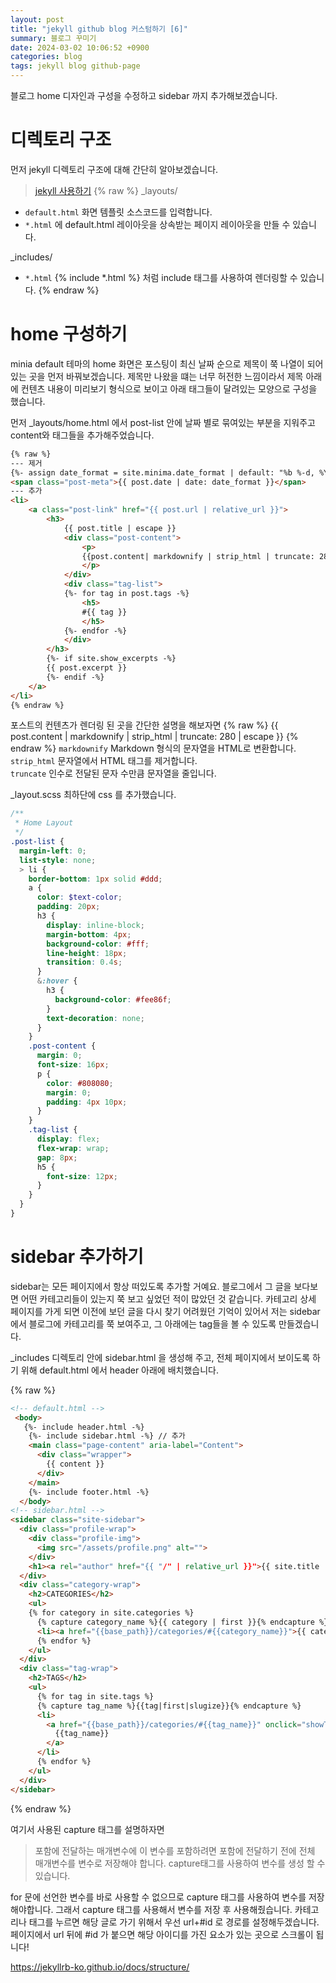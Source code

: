 ```yaml
---
layout: post
title: "jekyll github blog 커스텀하기 [6]"
summary: 블로그 꾸미기
date: 2024-03-02 10:06:52 +0900
categories: blog
tags: jekyll blog github-page
---
```


블로그 home 디자인과 구성을 수정하고 sidebar 까지 추가해보겠습니다.

# 디렉토리 구조

먼저 jekyll 디렉토리 구조에 대해 간단히 알아보겠습니다.
> <a href="{{base_path}}/jekyll/jekyll-use/">jekyll 사용하기</a>
{% raw %}
_layouts/

- <code>default.html</code> 화면 템플릿 소스코드를 입력합니다. 
- <code>*.html</code> 에 default.html 레이아웃을 상속받는 페이지 레이아웃을 만들 수 있습니다.

_includes/
- <code>*.html</code> {% include *.html %} 처럼 include 태그를 사용하여 렌더링할 수 있습니다.
{% endraw %}


# home 구성하기

minia default 테마의 home 화면은 포스팅이 최신 날짜 순으로 제목이 쭉 나열이 되어있는 곳을 먼저 바꿔보겠습니다.
제목만 나왔을 떄는 너무 허전한 느낌이라서 제목 아래에 컨텐츠 내용이 미리보기 형식으로 보이고 아래 태그들이 달려있는 모양으로 구성을 했습니다.

먼저 _layouts/home.html 에서 post-list 안에 날짜 별로 묶여있는 부분을 지워주고 content와 태그들을 추가해주었습니다.
```html
{% raw %}
--- 제거
{%- assign date_format = site.minima.date_format | default: "%b %-d, %Y" -%}
<span class="post-meta">{{ post.date | date: date_format }}</span>
--- 추가
<li>
    <a class="post-link" href="{{ post.url | relative_url }}">
        <h3>
            {{ post.title | escape }}
            <div class="post-content">
                <p>
                {{post.content| markdownify | strip_html | truncate: 280 | escape }}
                </p>
            </div>
            <div class="tag-list">
            {%- for tag in post.tags -%}
                <h5>
                #{{ tag }}
                </h5>
            {%- endfor -%}
            </div>
        </h3>
        {%- if site.show_excerpts -%}
        {{ post.excerpt }}
        {%- endif -%}
    </a>
</li>
{% endraw %}
```

포스트의 컨텐츠가 렌더링 된 곳을 간단한 설명을 해보자면
{% raw %}
{{
post.content | markdownify | strip_html | truncate: 280 | escape 
}}
{% endraw %}
<code>markdownify</code> Markdown 형식의 문자열을 HTML로 변환합니다. <br>
<code>strip_html</code> 문자열에서 HTML 태그를 제거합니다.<br>
<code>truncate</code> 인수로 전달된 문자 수만큼 문자열을 줄입니다.

_layout.scss 최하단에 css 를 추가했습니다.
```scss
/**
 * Home Layout
 */
.post-list {
  margin-left: 0;
  list-style: none;
  > li {
    border-bottom: 1px solid #ddd;
    a {
      color: $text-color;
      padding: 20px;
      h3 {
        display: inline-block;
        margin-bottom: 4px;
        background-color: #fff;
        line-height: 18px;
        transition: 0.4s;
      }
      &:hover {
        h3 {
          background-color: #fee86f;
        }
        text-decoration: none;
      }
    }
    .post-content {
      margin: 0;
      font-size: 16px;
      p {
        color: #808080;
        margin: 0;
        padding: 4px 10px;
      }
    }
    .tag-list {
      display: flex;
      flex-wrap: wrap;
      gap: 8px;
      h5 {
        font-size: 12px;
      }
    }
  }
}
```

# sidebar 추가하기

sidebar는 모든 페이지에서 항상 떠있도록 추가할 거예요. 블로그에서 그 글을 보다보면 어떤 카테고리들이 있는지 쭉 보고 싶었던 적이 많았던 것 같습니다. 카테고리 상세 페이지를 가게 되면 이전에 보던 글을 다시 찾기 어려웠던 기억이 있어서 저는 sidebar 에서 블로그에 카테고리를 쭉 보여주고, 그 아래에는 tag들을 볼 수 있도록 만들겠습니다.

_includes 디렉토리 안에 sidebar.html 을 생성해 주고, 전체 페이지에서 보이도록 하기 위해 default.html 에서 header 아래에 배치했습니다.

{% raw %}
```html
<!-- default.html -->
 <body>
   {%- include header.html -%}
    {%- include sidebar.html -%} // 추가
    <main class="page-content" aria-label="Content">
      <div class="wrapper">
        {{ content }}
      </div>
    </main>
    {%- include footer.html -%}
  </body>
<!-- sidebar.html -->
<sidebar class="site-sidebar">
  <div class="profile-wrap">
    <div class="profile-img">
      <img src="/assets/profile.png" alt="">
    </div>
    <h1><a rel="author" href="{{ "/" | relative_url }}">{{ site.title | escape }}</a></h1>
  </div>
  <div class="category-wrap">
    <h2>CATEGORIES</h2>
    <ul>
    {% for category in site.categories %}
      {% capture category_name %}{{ category | first }}{% endcapture %}
      <li><a href="{{base_path}}/categories/#{{category_name}}">{{ category_name }}</a></li>
      {% endfor %}
    </ul>
  </div>
  <div class="tag-wrap">
    <h2>TAGS</h2>
    <ul>
      {% for tag in site.tags %}
      {% capture tag_name %}{{tag|first|slugize}}{% endcapture %}
      <li>
        <a href="{{base_path}}/categories/#{{tag_name}}" onclick="showTag('#{{tag_name}}')">
          {{tag_name}}
        </a>
      </li>
      {% endfor %}
    </ul>
  </div>
</sidebar>
```
{% endraw %}

여기서 사용된 capture 태그를 설명하자면
> 포함에 전달하는 매개변수에 이 변수를 포함하려면 포함에 전달하기 전에 전체 매개변수를 변수로 저장해야 합니다. capture태그를 사용하여 변수를 생성 할 수 있습니다.

for 문에 선언한 변수를 바로 사용할 수 없으므로 capture 태그를 사용하여 변수를 저장해야합니다. 그래서 capture 태그를 사용해서 변수를 저장 후 사용해줬습니다. 카테고리나 태그를 누르면 해당 글로 가기 위해서 우선 url+#id 로 경로를 설정해두겠습니다. 페이지에서 url 뒤에 #id 가 붙으면 해당 아이디를 가진 요소가 있는 곳으로 스크롤이 됩니다!

https://jekyllrb-ko.github.io/docs/structure/